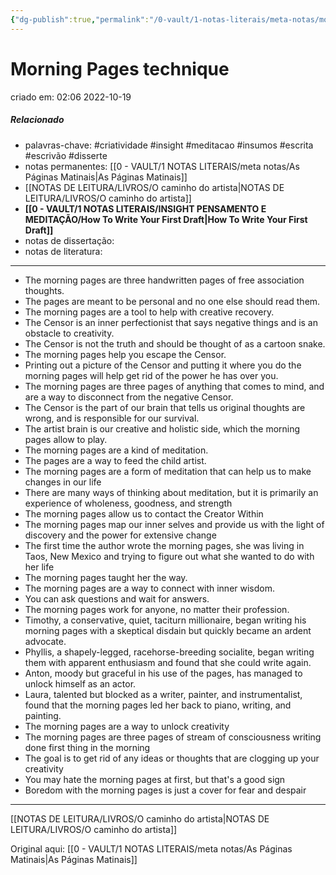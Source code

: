 ```yaml
---
{"dg-publish":true,"permalink":"/0-vault/1-notas-literais/meta-notas/morning-pages-technique/","tags":["criatividade","insight","meditacao","insumos","escrita","escrivão","disserte"],"dgHomeLink":true,"dgShowLocalGraph":true,"dgShowFileTree":true,"dgEnableSearch":true}
---
```


# Morning Pages technique
criado em: 02:06 2022-10-19

##### Relacionado
- palavras-chave: #criatividade #insight #meditacao #insumos #escrita #escrivão #disserte 
- notas permanentes: [[0 - VAULT/1 NOTAS LITERAIS/meta notas/As Páginas Matinais\|As Páginas Matinais]]
- [[NOTAS DE LEITURA/LIVROS/O caminho do artista\|NOTAS DE LEITURA/LIVROS/O caminho do artista]]
- **[[0 - VAULT/1 NOTAS LITERAIS/INSIGHT PENSAMENTO E MEDITAÇÃO/How To Write Your First Draft\|How To Write Your First Draft]]**
- notas de dissertação:
- notas de literatura: 

---

- The morning pages are three handwritten pages of free association thoughts.
- The pages are meant to be personal and no one else should read them.
- The morning pages are a tool to help with creative recovery.
- The Censor is an inner perfectionist that says negative things and is an obstacle to creativity.
- The Censor is not the truth and should be thought of as a cartoon snake.
- The morning pages help you escape the Censor.
- Printing out a picture of the Censor and putting it where you do the morning pages will help get rid of the power he has over you.
- The morning pages are three pages of anything that comes to mind, and are a way to disconnect from the negative Censor. 
- The Censor is the part of our brain that tells us original thoughts are wrong, and is responsible for our survival. 
- The artist brain is our creative and holistic side, which the morning pages allow to play. 
- The morning pages are a kind of meditation. 
- The pages are a way to feed the child artist.
- The morning pages are a form of meditation that can help us to make changes in our life 
- There are many ways of thinking about meditation, but it is primarily an experience of wholeness, goodness, and strength 
- The morning pages allow us to contact the Creator Within 
- The morning pages map our inner selves and provide us with the light of discovery and the power for extensive change 
- The first time the author wrote the morning pages, she was living in Taos, New Mexico and trying to figure out what she wanted to do with her life
- The morning pages taught her the way.
- The morning pages are a way to connect with inner wisdom. 
- You can ask questions and wait for answers. 
-  The morning pages work for anyone, no matter their profession.
-  Timothy, a conservative, quiet, taciturn millionaire, began writing his morning pages with a skeptical disdain but quickly became an ardent advocate. 
- Phyllis, a shapely-legged, racehorse-breeding socialite, began writing them with apparent enthusiasm and found that she could write again. 
- Anton, moody but graceful in his use of the pages, has managed to unlock himself as an actor.
-  Laura, talented but blocked as a writer, painter, and instrumentalist, found that the morning pages led her back to piano, writing, and painting.
- The morning pages are a way to unlock creativity 
- The morning pages are three pages of stream of consciousness writing done first thing in the morning 
- The goal is to get rid of any ideas or thoughts that are clogging up your creativity 
- You may hate the morning pages at first, but that's a good sign 
- Boredom with the morning pages is just a cover for fear and despair

---
[[NOTAS DE LEITURA/LIVROS/O caminho do artista\|NOTAS DE LEITURA/LIVROS/O caminho do artista]]

Original aqui: [[0 - VAULT/1 NOTAS LITERAIS/meta notas/As Páginas Matinais\|As Páginas Matinais]]
